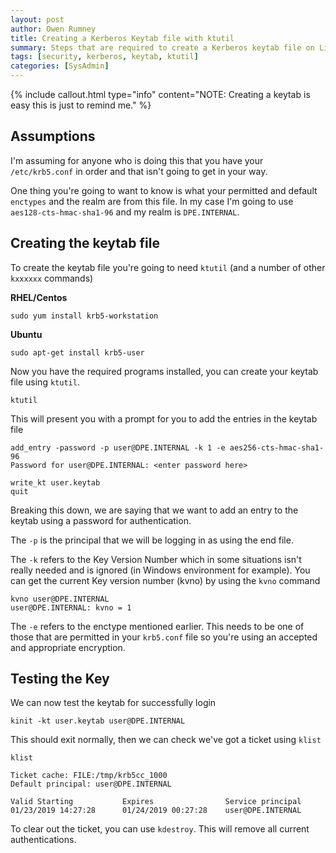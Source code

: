 ```yaml
---
layout: post
author: Owen Rumney
title: Creating a Kerberos Keytab file with ktutil
summary: Steps that are required to create a Kerberos keytab file on Linux
tags: [security, kerberos, keytab, ktutil]
categories: [SysAdmin]
---
```


{% include callout.html type="info" content="NOTE: Creating a keytab is easy this is just to remind me." %}

## Assumptions

I'm assuming for anyone who is doing this that you have your `/etc/krb5.conf` in order and that isn't going to get in your way.

One thing you're going to want to know is what your permitted and default `enctypes` and the realm are from this file. In my case I'm going to use `aes128-cts-hmac-sha1-96` and my realm is `DPE.INTERNAL`.

## Creating the keytab file

To create the keytab file you're going to need `ktutil` (and a number of other `kxxxxxx` commands)

**RHEL/Centos**

```
sudo yum install krb5-workstation
```

**Ubuntu**

```
sudo apt-get install krb5-user
```

Now you have the required programs installed, you can create your keytab file using `ktutil`.

```shell
ktutil
```

This will present you with a prompt for you to add the entries in the keytab file

```shell
add_entry -password -p user@DPE.INTERNAL -k 1 -e aes256-cts-hmac-sha1-96
Password for user@DPE.INTERNAL: <enter password here>

write_kt user.keytab
quit
```

Breaking this down, we are saying that we want to add an entry to the keytab using a password for authentication.

The `-p` is the principal that we will be logging in as using the end file.

The `-k` refers to the Key Version Number which in some situations isn't really needed and is ignored (in Windows environment for example). You can get the current Key version number (kvno) by using the `kvno` command

```shell
kvno user@DPE.INTERNAL
user@DPE.INTERNAL: kvno = 1
```

The `-e` refers to the enctype mentioned earlier. This needs to be one of those that are permitted in your `krb5.conf` file so you're using an accepted and appropriate encryption.

## Testing the Key

We can now test the keytab for successfully login

```shell
kinit -kt user.keytab user@DPE.INTERNAL
```

This should exit normally, then we can check we've got a ticket using `klist`

```shell
klist

Ticket cache: FILE:/tmp/krb5cc_1000
Default principal: user@DPE.INTERNAL

Valid Starting           Expires                Service principal
01/23/2019 14:27:28      01/24/2019 00:27:28    user@DPE.INTERNAL
```

To clear out the ticket, you can use `kdestroy`. This will remove all current authentications.
